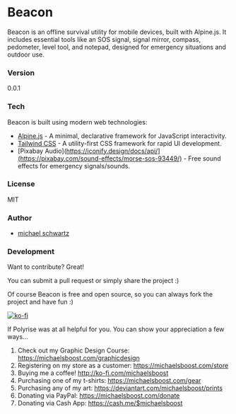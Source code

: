 # Beacon  
Beacon is an offline survival utility for mobile devices, built with Alpine.js. It includes essential tools like an SOS signal, signal mirror, compass, pedometer, level tool, and notepad, designed for emergency situations and outdoor use.

### Version  
0.0.1

### Tech  
Beacon is built using modern web technologies:

* [Alpine.js](https://alpinejs.dev/) - A minimal, declarative framework for JavaScript interactivity.
* [Tailwind CSS](https://tailwindcss.com/) - A utility-first CSS framework for rapid UI development.
* [Pixabay Audio](https://iconify.design/docs/api/](https://pixabay.com/sound-effects/morse-sos-93449/) - Free sound effects for emergency signals/sounds.
  
### License  
MIT

### Author

- [michael schwartz](https://michaelsboost.github.io/)

### Development

Want to contribute? Great!  

You can submit a pull request or simply share the project :)  

Of course Beacon is free and open source, so you can always fork the project and have fun :)  

[![ko-fi](https://az743702.vo.msecnd.net/cdn/kofi2.png?v=0)](https://ko-fi.com/michaelsboost)  

If Polyrise was at all helpful for you. You can show your appreciation a few ways...  

1) Check out my Graphic Design Course: https://michaelsboost.com/graphicdesign  
2) Registering on my store as a customer: https://michaelsboost.com/store  
3) Buying me a coffee! http://ko-fi.com/michaelsboost  
4) Purchasing one of my t-shirts: https://michaelsboost.com/gear  
5) Purchasing any of my art: https://deviantart.com/michaelsboost/prints  
6) Donating via PayPal: https://michaelsboost.com/donate  
7) Donating via Cash App: https://cash.me/$michaelsboost  

